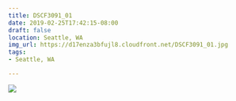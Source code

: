 ```yaml
---
title: DSCF3091_01
date: 2019-02-25T17:42:15-08:00
draft: false
location: Seattle, WA
img_url: https://d17enza3bfujl8.cloudfront.net/DSCF3091_01.jpg
tags:
- Seattle, WA

---
```


![](https://d17enza3bfujl8.cloudfront.net/DSCF3091_01.jpg)

